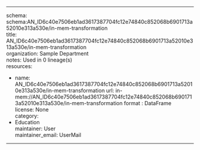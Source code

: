 


---  
schema: schema:AN_ID6c40e7506eb1ad3617387704fc12e74840c852068b6901713a52010e313a530e/in-mem-transformation  
title: AN_ID6c40e7506eb1ad3617387704fc12e74840c852068b6901713a52010e313a530e/in-mem-transformation  
organization: Sample Department  
notes: Used in 0 lineage(s)  
resources:  
  - name: AN_ID6c40e7506eb1ad3617387704fc12e74840c852068b6901713a52010e313a530e/in-mem-transformation 
    url: in-mem://AN_ID6c40e7506eb1ad3617387704fc12e74840c852068b6901713a52010e313a530e/in-mem-transformation 
    format : DataFrame  
license: None  
category:
  - Education  
maintainer: User  
maintainer_email: UserMail  
---